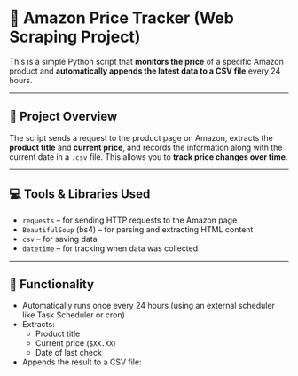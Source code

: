 # 🛒 Amazon Price Tracker (Web Scraping Project)

This is a simple Python script that **monitors the price** of a specific Amazon product and **automatically appends the latest data to a CSV file** every 24 hours.

---

## 📌 Project Overview

The script sends a request to the product page on Amazon, extracts the **product title** and **current price**, and records the information along with the current date in a `.csv` file. This allows you to **track price changes over time**.

---

## 💻 Tools & Libraries Used

- `requests` – for sending HTTP requests to the Amazon page  
- `BeautifulSoup` (bs4) – for parsing and extracting HTML content  
- `csv` – for saving data  
- `datetime` – for tracking when data was collected  

---

## 🔁 Functionality

- Automatically runs once every 24 hours (using an external scheduler like Task Scheduler or cron)
- Extracts:
  - Product title
  - Current price (`$XX.XX`)
  - Date of last check
- Appends the result to a CSV file:
